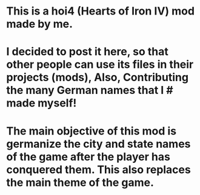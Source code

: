 # This is a hoi4 (Hearts of Iron IV) mod made by me.
# I decided to post it here, so that other people can use its files in their projects (mods), Also, Contributing the many German names that I # made myself!
# The main objective of this mod is germanize the city and state names of the game after the player has conquered them. This also replaces the main theme of the game.
